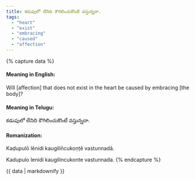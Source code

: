 ```yaml
---
title: కడుపులో లేనిది కౌగిలించుకొంటే వస్తున్నదా.
tags:
  - "heart"
  - "exist"
  - "embracing"
  - "caused"
  - "affection"
---
```


{% capture data %}
#### Meaning in English:
Will [affection] that does not exist in the heart be caused by embracing [the body]?

#### Meaning in Telugu:
కడుపులో లేనిది కౌగిలించుకొంటే వస్తున్నదా.

#### Romanization:
Kaḍupulō lēnidi kaugilin̄cukoṇṭē vastunnadā.

Kadupulo lenidi kaugilincukonte vastunnada.
{% endcapture %}

{{ data | markdownify }}

